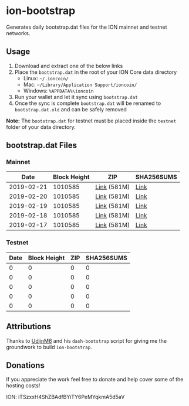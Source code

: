 # ion-bootstrap

Generates daily bootstrap.dat files for the ION mainnet and testnet networks.

## Usage

1. Download and extract one of the below links
2. Place the `bootstrap.dat` in the root of your ION Core data directory
    - Linux: `~/.ioncoin/`
    - Mac: `~/Library/Application Support/ioncoin/`
    - Windows: `%APPDATA%\ioncoin`
3. Run your wallet and let it sync using `bootstrap.dat`
4. Once the sync is complete `bootstrap.dat` will be renamed to `bootstrap.dat.old` and can be safely removed

**Note:** The `bootstrap.dat` for testnet must be placed inside the `testnet` folder of your data directory.

## bootstrap.dat Files

### Mainnet

|    Date    | Block Height | ZIP | SHA256SUMS |
| ---------- | ------------ | --- | ---------- |
| 2019-02-21 | 1010585 | [Link](https://s3-ap-southeast-2.amazonaws.com/ion-bootstrap/mainnet/2019-02-21/bootstrap.dat.zip) (581M) | [Link](https://s3-ap-southeast-2.amazonaws.com/ion-bootstrap/mainnet/2019-02-21/SHA256SUMS) |
| 2019-02-20 | 1010585 | [Link](https://s3-ap-southeast-2.amazonaws.com/ion-bootstrap/mainnet/2019-02-20/bootstrap.dat.zip) (581M) | [Link](https://s3-ap-southeast-2.amazonaws.com/ion-bootstrap/mainnet/2019-02-20/SHA256SUMS) |
| 2019-02-19 | 1010585 | [Link](https://s3-ap-southeast-2.amazonaws.com/ion-bootstrap/mainnet/2019-02-19/bootstrap.dat.zip) (581M) | [Link](https://s3-ap-southeast-2.amazonaws.com/ion-bootstrap/mainnet/2019-02-19/SHA256SUMS) |
| 2019-02-18 | 1010585 | [Link](https://s3-ap-southeast-2.amazonaws.com/ion-bootstrap/mainnet/2019-02-18/bootstrap.dat.zip) (581M) | [Link](https://s3-ap-southeast-2.amazonaws.com/ion-bootstrap/mainnet/2019-02-18/SHA256SUMS) |
| 2019-02-17 | 1010585 | [Link](https://s3-ap-southeast-2.amazonaws.com/ion-bootstrap/mainnet/2019-02-17/bootstrap.dat.zip) (581M) | [Link](https://s3-ap-southeast-2.amazonaws.com/ion-bootstrap/mainnet/2019-02-17/SHA256SUMS) |

### Testnet

|    Date    | Block Height | ZIP | SHA256SUMS |
| ---------- | ------------ | --- | ---------- |
| 0 | 0 | 0 | 0 |
| 0 | 0 | 0 | 0 |
| 0 | 0 | 0 | 0 |
| 0 | 0 | 0 | 0 |
| 0 | 0 | 0 | 0 |

## Attributions

Thanks to [UdjinM6](https://github.com/UdjinM6) and his `dash-bootstrap` script
for giving me the groundwork to build `ion-bootstrap`.

## Donations

If you appreciate the work feel free to donate and help cover some of the
hosting costs!

ION: iTSzxxH4ShZBAdfBYiTY6PeMYqkmA5d5aV
